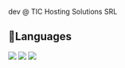 dev @ TIC Hosting Solutions SRL
## 🍔Languages
![](https://img.shields.io/badge/Backend-PHP-informational?style=flat&logo=php&logoColor=white&color=fffff)
![](https://img.shields.io/badge/Frontend-Bootstrap-informational?style=flat&logo=bootstrap&logoColor=white&color=fffff)
![](https://img.shields.io/badge/Discord-JS-informational?style=flat&logo=nodejs&logoColor=white&color=fffff)
